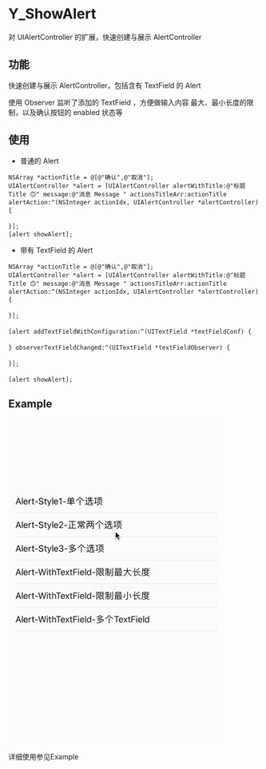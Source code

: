 # Y_ShowAlert
对 UIAlertController 的扩展，快速创建与展示 AlertController

## 功能
快速创建与展示 AlertController，包括含有 TextField 的 Alert

使用 Observer 监听了添加的 TextField ，方便做输入内容 最大、最小长度的限制，以及确认按钮的 enabled 状态等

## 使用

* 普通的 Alert
```objc
NSArray *actionTitle = @[@"确认",@"取消"];
UIAlertController *alert = [UIAlertController alertWithTitle:@"标题 Title 🙃" message:@"消息 Message " actionsTitleArr:actionTitle alertAction:^(NSInteger actionIdx, UIAlertController *alertController) {

}];
[alert showAlert];
```

* 带有 TextField 的 Alert
```objc
NSArray *actionTitle = @[@"确认",@"取消"];
UIAlertController *alert = [UIAlertController alertWithTitle:@"标题 Title 🙃" message:@"消息 Message " actionsTitleArr:actionTitle alertAction:^(NSInteger actionIdx, UIAlertController *alertController) {

}];

[alert addTextFieldWithConfiguration:^(UITextField *textFieldConf) {

} observerTextFieldChanged:^(UITextField *textFieldObserver) {
        
}];

[alert showAlert];
```

## Example
![show](Show-Alert.gif)

详细使用参见Example
